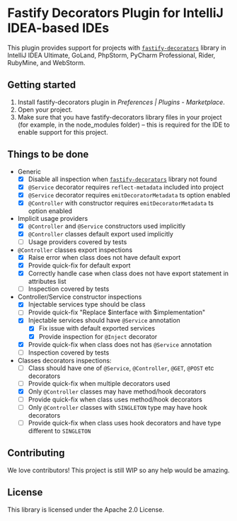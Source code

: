 # Fastify Decorators Plugin for IntelliJ IDEA-based IDEs

This plugin provides support for projects with [`fastify-decorators`] library in IntelliJ IDEA Ultimate, GoLand, PhpStorm, PyCharm Professional, Rider, RubyMine, and WebStorm.

## Getting started

1. Install fastify-decorators plugin in *Preferences | Plugins - Marketplace*.
2. Open your project.
3. Make sure that you have fastify-decorators library files in your project (for example, in the node_modules folder) – this is required for the IDE to enable support for this project.

## Things to be done

- Generic
   - [x] Disable all inspection when [`fastify-decorators`] library not found
   - [x] `@Service` decorator requires `reflect-metadata` included into project
   - [x] `@Service` decorator requires `emitDecoratorMetadata` ts option enabled
   - [x] `@Controller` with constructor requires `emitDecoratorMetadata` ts option enabled

- Implicit usage providers
   - [x] `@Controller` and `@Service` constructors used implicitly
   - [x] `@Controller` classes default export used implicitly
   - [ ] Usage providers covered by tests

- `@Controller` classes export inspections
   - [x] Raise error when class does not have default export
   - [x] Provide quick-fix for default export
   - [x] Correctly handle case when class does not have export statement in attributes list
   - [ ] Inspection covered by tests

- Controller/Service constructor inspections
   - [x] Injectable services type should be class
   - [ ] Provide quick-fix "Replace $interface with $implementation"
   - [x] Injectable services should have `@Service` annotation
      - [x] Fix issue with default exported services
      - [x] Provide inspection for `@Inject` decorator
   - [x] Provide quick-fix when class does not has `@Service` annotation
   - [ ] Inspection covered by tests

- Classes decorators inspections:
   - [ ] Class should have one of `@Service`, `@Controller`, `@GET`, `@POST` etc decorators
   - [ ] Provide quick-fix when multiple decorators used
   - [x] Only `@Controller` classes may have method/hook decorators
   - [ ] Provide quick-fix when class uses method/hook decorators
   - [ ] Only `@Controller` classes with `SINGLETON` type may have hook decorators
   - [ ] Provide quick-fix when class uses hook decorators and have type different to `SINGLETON`

## Contributing

We love contributors! This project is still WIP so any help would be amazing.

## License

This library is licensed under the Apache 2.0 License.

[`fastify-decorators`]: https://npmjs.org/package/fastify-decorators
